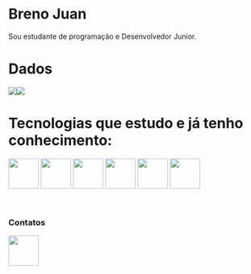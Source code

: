 # Breno Juan
Sou estudante de programação e Desenvolvedor Junior.

  # Dados
 <div style = "display:flex;align-items:center;">
<img src = "https://github-readme-stats.vercel.app/api?username=brenojota&show_icons=true&theme=onedark">
<img src = "https://github-readme-stats.vercel.app/api/top-langs/?username=brenojota&layout=compact&theme=onedark">
 </div>
 

# Tecnologias que estudo e já tenho conhecimento:

<div>
  <img src="https://cdn.jsdelivr.net/gh/devicons/devicon/icons/html5/html5-original.svg" width="60" heigth="60" align="center"/>
  <img src="https://cdn.jsdelivr.net/gh/devicons/devicon/icons/css3/css3-original.svg" width="60" heigth="60" align="center"/>
  <img src="https://cdn.jsdelivr.net/gh/devicons/devicon/icons/javascript/javascript-original.svg" width="60" heigth="60" align="center"/>
  <img src="https://cdn.jsdelivr.net/gh/devicons/devicon/icons/react/react-original.svg" width="60" heigth="60" align="center"/>
  <img src="https://cdn.jsdelivr.net/gh/devicons/devicon/icons/csharp/csharp-original.svg" width="60" heigth="60" align="center"/>
  <img src="https://cdn.jsdelivr.net/gh/devicons/devicon/icons/python/python-original-wordmark.svg" width="60" heigth="60" align="center" />
          
   
 </div> 
 
 <div>
  <img src"https://media.discordapp.net/attachments/1075100392431566939/1086015396018130994/1_sMgDYWZ_JNdGmIUHdUfv9Q.gif?width=464&height=464" width="60" heigth= "60"  align ="center"/>
</div>
 </br>

 </br>
 <h3> Contatos </h3>
 <div>
  <a href="https://www.linkedin.com/in/breno-juan-2050411b5/" target="_blank">
            <img src="https://cdn.jsdelivr.net/gh/devicons/devicon/icons/linkedin/linkedin-original.svg"
           width="60" heigth="60" align="center" />
          </a>
 </div>
